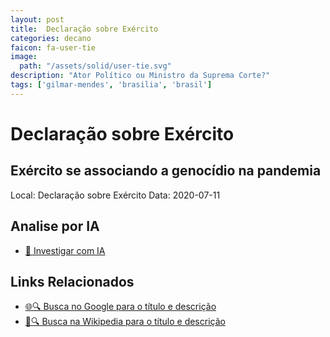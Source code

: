 ```yaml
---
layout: post
title:  Declaração sobre Exército
categories: decano
faicon: fa-user-tie
image:
  path: "/assets/solid/user-tie.svg"
description: "Ator Político ou Ministro da Suprema Corte?"
tags: ['gilmar-mendes', 'brasilia', 'brasil']
---
```


# Declaração sobre Exército
## Exército se associando a genocídio na pandemia
Local: Declaração sobre Exército
Data: 2020-07-11

## Analise por IA
- [🤖 Investigar com IA](https://www.perplexity.ai/search?q=%22Gilmar%20Mendes%22%20%2B%20Declara%C3%A7%C3%A3o%20sobre%20Ex%C3%A9rcito%20Ex%C3%A9rcito%20se%20associando%20a%20genoc%C3%ADdio%20na%20pandemia%20Bras%C3%ADlia%2C%20Brasil)

## Links Relacionados
- [🌐🔍 Busca no Google para o título e descrição](https://www.google.com/search?q=%22Gilmar%20Mendes%22%20%2B%20Declara%C3%A7%C3%A3o%20sobre%20Ex%C3%A9rcito%20Ex%C3%A9rcito%20se%20associando%20a%20genoc%C3%ADdio%20na%20pandemia%20Bras%C3%ADlia%2C%20Brasil)
- [📖🔍 Busca na Wikipedia para o título e descrição](https://pt.wikipedia.org/w/index.php?search=%22Gilmar%20Mendes%22%20%2B%20Declara%C3%A7%C3%A3o%20sobre%20Ex%C3%A9rcito%20Ex%C3%A9rcito%20se%20associando%20a%20genoc%C3%ADdio%20na%20pandemia%20Bras%C3%ADlia%2C%20Brasil)

